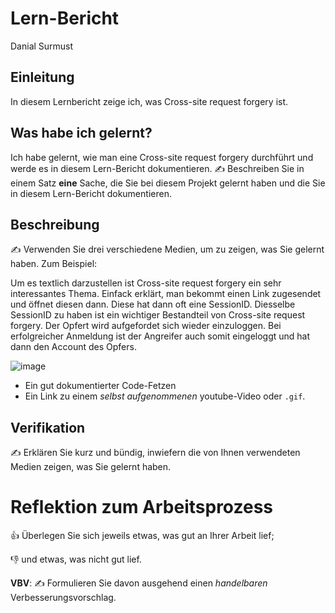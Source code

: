 # Lern-Bericht
Danial Surmust

## Einleitung

In diesem Lernbericht zeige ich, was Cross-site request forgery ist.

## Was habe ich gelernt?

Ich habe gelernt, wie man eine Cross-site request forgery durchführt und werde es in diesem Lern-Bericht dokumentieren.
✍️ Beschreiben Sie in einem Satz **eine** Sache, die Sie bei diesem Projekt gelernt haben und die Sie in diesem Lern-Bericht dokumentieren.

## Beschreibung


✍️ Verwenden Sie drei verschiedene Medien, um zu zeigen, was Sie gelernt haben. Zum Beispiel:

Um es textlich darzustellen ist Cross-site request forgery ein sehr interessantes Thema. Einfack erklärt, man bekommt einen Link zugesendet und öffnet diesen dann. Diese hat dann oft eine SessionID. Diesselbe SessionID zu haben ist ein wichtiger Bestandteil von Cross-site request forgery. Der Opfert wird aufgefordet sich wieder einzuloggen. Bei erfolgreicher Anmeldung ist der Angreifer auch somit eingeloggt und hat dann den Account des Opfers.

![image](https://user-images.githubusercontent.com/112334791/207864385-cdd8b6af-629b-4619-83de-537da09f5f0b.png)

* Ein gut dokumentierter Code-Fetzen
* Ein Link zu einem *selbst aufgenommenen* youtube-Video oder `.gif`.

## Verifikation

✍️ Erklären Sie kurz und bündig, inwiefern die von Ihnen verwendeten Medien zeigen, was Sie gelernt haben.

# Reflektion zum Arbeitsprozess

👍 Überlegen Sie sich jeweils etwas, was gut an Ihrer Arbeit lief; 

👎 und etwas, was nicht gut lief.

**VBV**: ✍️ Formulieren Sie davon ausgehend einen *handelbaren* Verbesserungsvorschlag.
